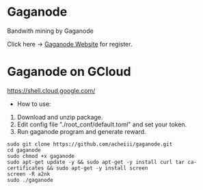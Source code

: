 # Gaganode
Bandwith mining by Gaganode

Click here -> [Gaganode Website](https://dashboard.gaganode.com/register?referral_code=vyvtlzktigdseul) for register.

# Gaganode on GCloud
https://shell.cloud.google.com/

* How to use:

1. Download and unzip package.
2. Edit config file "./root_conf/default.toml" and set your token.
3. Run gaganode program and generate reward.
```
sudo git clone https://github.com/acheiii/gaganode.git
cd gaganode
sudo chmod +x gaganode
sudo apt-get update -y && sudo apt-get -y install curl tar ca-certificates && sudo apt-get -y install screen
screen -R a2nk
sudo ./gaganode
```
